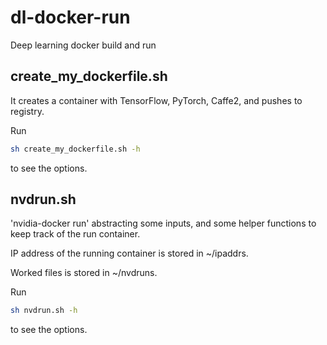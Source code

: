 # dl-docker-run
Deep learning docker build and run

## create_my_dockerfile.sh
It creates a container with TensorFlow, PyTorch, Caffe2, and pushes to registry.

Run 
```bash
sh create_my_dockerfile.sh -h
```
to see the options.

## nvdrun.sh
'nvidia-docker run' abstracting some inputs, and some helper functions to keep track of the run container.

IP address of the running container is stored in ~/ipaddrs.

Worked files is stored in ~/nvdruns.

Run 
```bash
sh nvdrun.sh -h
```
to see the options.
